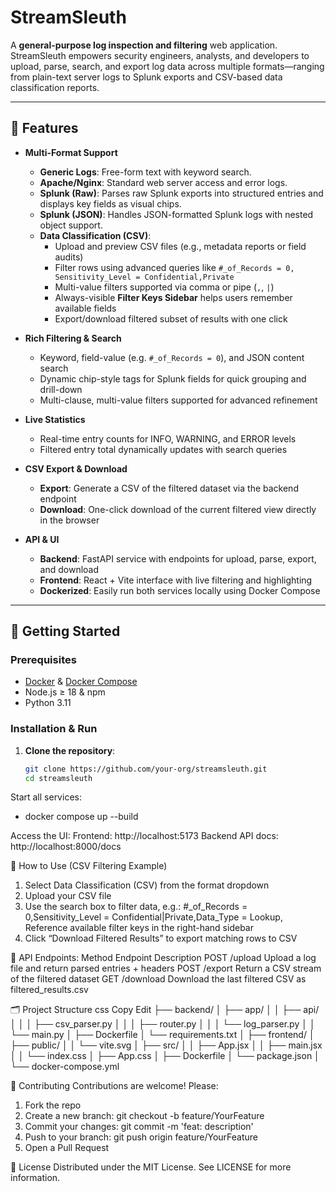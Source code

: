 # StreamSleuth

A **general-purpose log inspection and filtering** web application. StreamSleuth empowers security engineers, analysts, and developers to upload, parse, search, and export log data across multiple formats—ranging from plain-text server logs to Splunk exports and CSV-based data classification reports.

---

## 🚀 Features

- **Multi-Format Support**
  - **Generic Logs**: Free-form text with keyword search.
  - **Apache/Nginx**: Standard web server access and error logs.
  - **Splunk (Raw)**: Parses raw Splunk exports into structured entries and displays key fields as visual chips.
  - **Splunk (JSON)**: Handles JSON-formatted Splunk logs with nested object support.
  - **Data Classification (CSV)**:
    - Upload and preview CSV files (e.g., metadata reports or field audits)
    - Filter rows using advanced queries like `#_of_Records = 0, Sensitivity_Level = Confidential,Private`
    - Multi-value filters supported via comma or pipe (`,`, `|`)
    - Always-visible **Filter Keys Sidebar** helps users remember available fields
    - Export/download filtered subset of results with one click

- **Rich Filtering & Search**
  - Keyword, field-value (e.g. `#_of_Records = 0`), and JSON content search
  - Dynamic chip-style tags for Splunk fields for quick grouping and drill-down
  - Multi-clause, multi-value filters supported for advanced refinement

- **Live Statistics**
  - Real-time entry counts for INFO, WARNING, and ERROR levels
  - Filtered entry total dynamically updates with search queries

- **CSV Export & Download**
  - **Export**: Generate a CSV of the filtered dataset via the backend endpoint
  - **Download**: One-click download of the current filtered view directly in the browser

- **API & UI**
  - **Backend**: FastAPI service with endpoints for upload, parse, export, and download
  - **Frontend**: React + Vite interface with live filtering and highlighting
  - **Dockerized**: Easily run both services locally using Docker Compose

---

## 🔧 Getting Started

### Prerequisites

- [Docker](https://www.docker.com/) & [Docker Compose](https://docs.docker.com/compose/)
- Node.js ≥ 18 & npm
- Python 3.11

### Installation & Run

1. **Clone the repository**:
   ```bash
   git clone https://github.com/your-org/streamsleuth.git
   cd streamsleuth

Start all services:
* docker compose up --build

Access the UI:
Frontend: http://localhost:5173
Backend API docs: http://localhost:8000/docs

🧪 How to Use (CSV Filtering Example)
1. Select Data Classification (CSV) from the format dropdown
2. Upload your CSV file
3. Use the search box to filter data, e.g.: #_of_Records = 0,Sensitivity_Level = Confidential|Private,Data_Type = Lookup, Reference available filter keys in the right-hand sidebar
4. Click “Download Filtered Results” to export matching rows to CSV

📡 API Endpoints:
Method	Endpoint	Description
POST	/upload	Upload a log file and return parsed entries + headers
POST	/export	Return a CSV stream of the filtered dataset
GET	/download	Download the last filtered CSV as filtered_results.csv

🗂 Project Structure
css
Copy
Edit
├── backend/
│   ├── app/
│   │   ├── api/
│   │   │   ├── csv_parser.py
│   │   │   ├── router.py
│   │   │   └── log_parser.py
│   │   └── main.py
│   ├── Dockerfile
│   └── requirements.txt
│
├── frontend/
│   ├── public/
│   │   └── vite.svg
│   ├── src/
│   │   ├── App.jsx
│   │   ├── main.jsx
│   │   └── index.css
│   ├── App.css
│   ├── Dockerfile
│   └── package.json
│
└── docker-compose.yml



🤝 Contributing
Contributions are welcome! Please:

1. Fork the repo
2. Create a new branch: git checkout -b feature/YourFeature
3. Commit your changes: git commit -m 'feat: description'
4. Push to your branch: git push origin feature/YourFeature
5. Open a Pull Request

📝 License
Distributed under the MIT License. See LICENSE for more information.